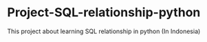 # Project-SQL-relationship-python
This project about learning SQL relationship in python (In Indonesia)
